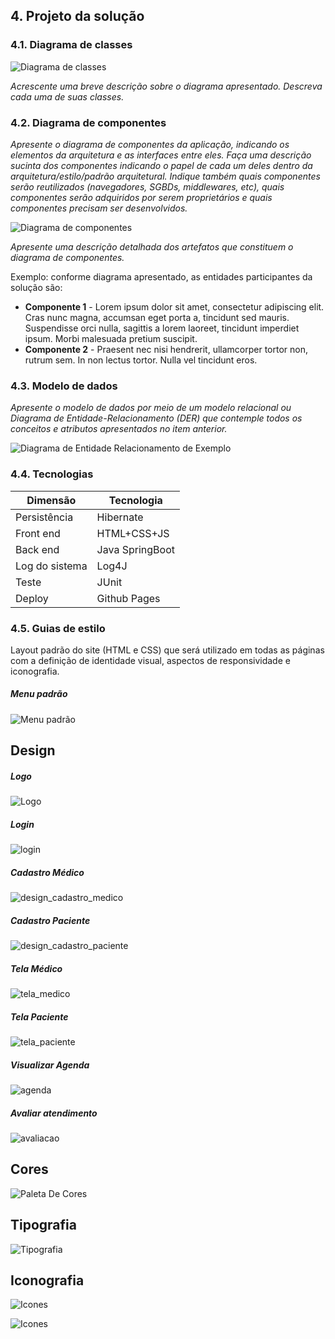 ## 4. Projeto da solução

### 4.1. Diagrama de classes

![Diagrama de classes](images/classes.gif "Diagrama de classes")

_Acrescente uma breve descrição sobre o diagrama apresentado. Descreva cada uma de suas classes._

### 4.2. Diagrama de componentes

_Apresente o diagrama de componentes da aplicação, indicando os elementos da arquitetura e as interfaces entre eles. Faça uma descrição sucinta dos componentes indicando o papel de cada um deles dentro da arquitetura/estilo/padrão arquitetural. Indique também quais componentes serão reutilizados (navegadores, SGBDs, middlewares, etc), quais componentes serão adquiridos por serem proprietários e quais componentes precisam ser desenvolvidos._

![Diagrama de componentes](images/componentes.png "Diagrama de componentes")

_Apresente uma descrição detalhada dos artefatos que constituem o diagrama de componentes._

Exemplo: conforme diagrama apresentado, as entidades participantes da solução são:

- **Componente 1** - Lorem ipsum dolor sit amet, consectetur adipiscing elit. Cras nunc magna, accumsan eget porta a, tincidunt sed mauris. Suspendisse orci nulla, sagittis a lorem laoreet, tincidunt imperdiet ipsum. Morbi malesuada pretium suscipit.
- **Componente 2** - Praesent nec nisi hendrerit, ullamcorper tortor non, rutrum sem. In non lectus tortor. Nulla vel tincidunt eros.


### 4.3. Modelo de dados

_Apresente o modelo de dados por meio de um modelo relacional ou Diagrama de Entidade-Relacionamento (DER) que contemple todos os conceitos e atributos apresentados no item anterior._ 

![Diagrama de Entidade Relacionamento de Exemplo](images/er_diagram.png "Diagrama de Entidade Relacionamento de Exemplo")

### 4.4. Tecnologias


| **Dimensão**   | **Tecnologia**  |
| ---            | ---             |
| Persistência   | Hibernate       |
| Front end      | HTML+CSS+JS     |
| Back end       | Java SpringBoot |
| Log do sistema | Log4J           |
| Teste          | JUnit           |
| Deploy         | Github Pages    |


### 4.5. Guias de estilo

Layout padrão do site (HTML e CSS) que será utilizado em todas as páginas com a definição de identidade visual, aspectos de responsividade e iconografia.

##### Menu padrão
![Menu padrão](images/menu_padrao.png "Menu padrão")

## Design
##### Logo
![Logo](images/logo.png "Logo")

##### Login
![login](images/login.png "login")

##### Cadastro Médico
![design_cadastro_medico](images/design_cadastro_medico.png "design_cadastro_medico")

##### Cadastro Paciente
![design_cadastro_paciente](images/design_cadastro_paciente.png "design_cadastro_paciente")

##### Tela Médico
![tela_medico](images/tela_medico.png "tela_medico")

##### Tela Paciente
![tela_paciente](images/tela_paciente.png "tela_paciente")

##### Visualizar Agenda
![agenda](images/agenda.png "agenda")

##### Avaliar atendimento
![avaliacao](images/avaliacao.png "avaliacao")


## Cores

![Paleta De Cores](images/paleta_cores.png "Paleta de Cores")

## Tipografia

![Tipografia](images/tipografia.png "Tipografia")


## Iconografia

![Icones](images/icones_1.png "Icones")

![Icones](images/icones_2.png "Icones")

